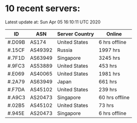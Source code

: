 # 10 recent servers:

Latest update at: Sun Apr 05 16:10:11 UTC 2020

| ID | ASN | Server Country | Online |
| -- | --- | -------------- | ------ |
| #.D09B | AS174 | United States | 6 hrs offline |
| #.15CF | AS49392 | Russia | 1997 hrs |
| #.7F1D | AS63949 | Singapore | 3245 hrs |
| #.9FC3 | AS53889 | United States | 453 hrs |
| #.E069 | AS40065 | United States | 1981 hrs |
| #.2A79 | AS63949 | Japan | 661 hrs |
| #.F7DA | AS45102 | United States | 239 hrs |
| #.A9C3 | AS20473 | Singapore | 60 hrs offline |
| #.02B5 | AS45102 | United States | 73 hrs |
| #.945E | AS20473 | Singapore | 6 hrs offline |

